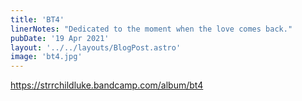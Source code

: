 ```yaml
---
title: 'BT4'
linerNotes: "Dedicated to the moment when the love comes back."
pubDate: '19 Apr 2021'
layout: '../../layouts/BlogPost.astro'
image: 'bt4.jpg'
---
```


https://strrchildluke.bandcamp.com/album/bt4
